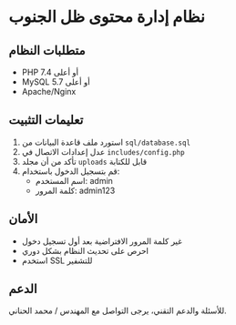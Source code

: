 # نظام إدارة محتوى ظل الجنوب

## متطلبات النظام
- PHP 7.4 أو أعلى
- MySQL 5.7 أو أعلى
- Apache/Nginx

## تعليمات التثبيت

1. استورد ملف قاعدة البيانات من `sql/database.sql`
2. عدل إعدادات الاتصال في `includes/config.php`
3. تأكد من أن مجلد `uploads` قابل للكتابة
4. قم بتسجيل الدخول باستخدام:
   - اسم المستخدم: admin
   - كلمة المرور: admin123

## الأمان
- غير كلمة المرور الافتراضية بعد أول تسجيل دخول
- احرص على تحديث النظام بشكل دوري
- استخدم SSL للتشفير

## الدعم
للأسئلة والدعم التقني، يرجى التواصل مع المهندس / محمد الحناني.
